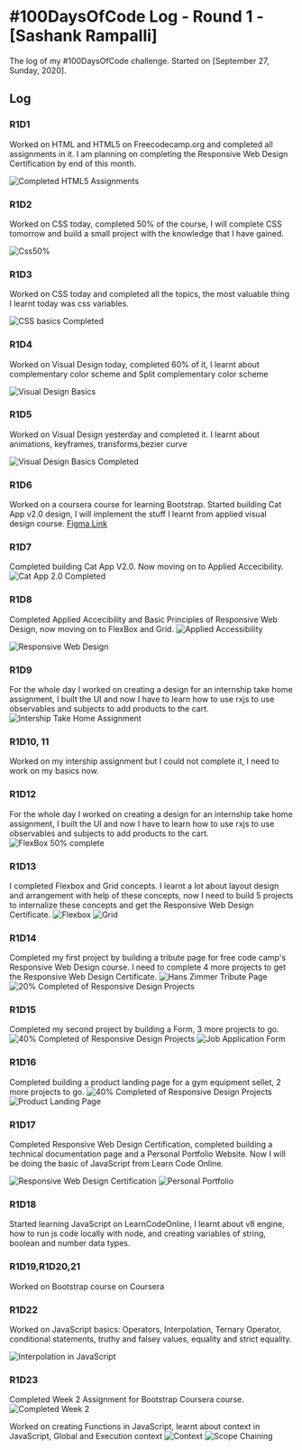 # #100DaysOfCode Log - Round 1 - [Sashank Rampalli]

The log of my #100DaysOfCode challenge. Started on [September 27, Sunday, 2020].

## Log

### R1D1 
Worked on HTML and HTML5 on Freecodecamp.org and completed all assignments in it. I am planning on completing the Responsive Web Design Certification by end of this month.

![Completed HTML5 Assignments](progress_images/HTML_Complete.png)

### R1D2
Worked on CSS today, completed 50% of the course, I will complete CSS tomorrow and build a small project with the knowledge that I have gained.

![Css50%](progress_images/css50.png)
	
	
### R1D3
Worked on CSS today and completed all the topics, the most valuable thing I learnt today was css variables.

![CSS basics Completed](progress_images/cssComplete.png)
	
	
### R1D4
Worked on Visual Design today, completed 60% of it, I learnt about complementary color scheme and Split complementary color scheme

![Visual Design Basics](progress_images/60percentVisualDesign.png)


### R1D5
Worked on Visual Design yesterday and completed it. I learnt about animations, keyframes, transforms,bezier curve 

![Visual Design Basics Completed](progress_images/visualDesign100.png)	

### R1D6
Worked on a coursera course for learning Bootstrap. Started building Cat App v2.0 design, I will implement the stuff I learnt from applied visual design course. 
[Figma Link](https://www.figma.com/file/IGUGLMYrfCsSYICva4z5Ti/CAT-APP-2.0?node-id=0%3A1)


### R1D7
Completed building Cat App V2.0. Now moving on to Applied Accecibility. 
![Cat App 2.0 Completed](progress_images/catApp2.0.png)	

### R1D8
Completed Applied Accecibility and Basic Principles of Responsive Web Design, now moving on to FlexBox and Grid. 
![Applied Accessibility](progress_images/appliedAccessibility.png)

![Responsive Web Design](progress_images/ResponsiveWebDesign100.png)	

### R1D9
For the whole day I worked on creating a design for an internship take home assignment, I built the UI and now I have to learn how to use rxjs to use observables and subjects to add products to the cart. 
![Intership Take Home Assignment](progress_images/shopCart.png)



### R1D10, 11
Worked on my intership assignment but I could not complete it, I need to work on my basics now.


### R1D12
For the whole day I worked on creating a design for an internship take home assignment, I built the UI and now I have to learn how to use rxjs to use observables and subjects to add products to the cart. 
![FlexBox 50% complete](progress_images/flexbox50.png)

### R1D13
I completed Flexbox and Grid concepts. I learnt a lot about layout design and arrangement with help of these concepts, now I need to build 5 projects to internalize these concepts and get the Responsive Web Design Certificate.
![Flexbox](Flexbox100.png)
![Grid](progress_images/Grid100.png)


### R1D14
Completed my first project by building a tribute page for free code camp's Responsive Web Design course.
I need to complete 4 more projects to get the Responsive Web Design Certificate.
![Hans Zimmer Tribute Page](progress_images/HansZimmer-Tribute-Page.png)
![20% Completed of Responsive Design Projects](progress_images/20PercResponsiveDesignProject.png)

### R1D15
Completed my second project by building a Form, 3 more projects to go.
![40% Completed of Responsive Design Projects](progress_images/40PercRespProj.png)
![Job Application Form](progress_images/Survey-Form.png)

### R1D16
Completed building a product landing page for a gym equipment sellet, 2 more projects to go.
![40% Completed of Responsive Design Projects](progress_images/60percentVisualDesign.png)
![Product Landing Page](progress_images/product_landing.png)

### R1D17
Completed Responsive Web Design Certification, completed building a technical documentation page and a Personal Portfolio Website. Now I will be doing the basic of JavaScript from Learn Code Online.

![Responsive Web Design Certification](progress_images/Responsive-Web-Design-Certificate.png)
![Personal Portfolio](progress_images/PersonalPortfolio.png)

### R1D18
Started learning JavaScript on LearnCodeOnline, I learnt about v8 engine, how to run js code locally with node, and creating variables of string, boolean and number data types.

### R1D19,R1D20,21
Worked on Bootstrap course on Coursera

### R1D22
Worked on JavaScript basics: Operators, Interpolation, Ternary Operator, conditional statements, truthy and falsey values, equality and strict equality.

![Interpolation in JavaScript](progress_images/interpolation.png)

### R1D23
Completed Week 2 Assignment for Bootstrap Coursera course.
![Completed Week 2](progress_images/Coursera-bootstrap/Week2.png)

Worked on creating Functions in JavaScript, learnt about context in JavaScript, Global and Execution context
![Context](progress_images/lco/context/context.png)
![Scope Chaining](progress_images/lco/context/scope_chain.png)
